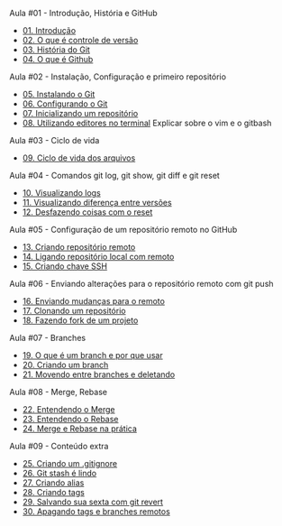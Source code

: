 Aula #01 - Introdução, História e GitHub

  - [01. Introdução](https://www.youtube.com/watch?v=IBClN6VpJDw)
  - [02. O que é controle de versão](https://www.youtube.com/watch?v=8YsQ8AeKGvk)
  - [03. História do Git](https://www.youtube.com/watch?v=xwKW079x7BQ)
  - [04. O que é Github](https://www.youtube.com/watch?v=V0qpi-PBrP4)

Aula #02 - Instalação, Configuração e primeiro repositório

  - [05. Instalando o Git](https://www.youtube.com/watch?v=4IbSXeIFVE4)
  - [06. Configurando o Git](https://www.youtube.com/watch?v=QF0Cdd8ApRk)
  - [07. Inicializando um repositório](https://www.youtube.com/watch?v=MXFo9n-HXYA)
  - [08. Utilizando editores no terminal](https://www.youtube.com/watch?v=yYmVfYgPd44)
        Explicar sobre o vim e o gitbash

Aula #03 - Ciclo de vida

  - [09. Ciclo de vida dos arquivos](https://www.youtube.com/watch?v=MOuN_cYcsJ4)

Aula #04 - Comandos git log, git show, git diff e git reset

  - [10. Visualizando logs](https://www.youtube.com/watch?v=VduHyuwVna8)
  - [11. Visualizando diferença entre versões](https://www.youtube.com/watch?v=MkhAgAPz3aE)
  - [12. Desfazendo coisas com o reset](https://www.youtube.com/watch?v=FUOjLcYSj2s)

Aula #05 - Configuração de um repositório remoto no GitHub

  - [13. Criando repositório remoto](https://www.youtube.com/watch?v=NQQ0Eh9E_10)
  - [14. Ligando repositório local com remoto](https://www.youtube.com/watch?v=g2uviTb8ZpE)
  - [15. Criando chave SSH](https://www.youtube.com/watch?v=7YVQLZp1jb0)

Aula #06 - Enviando alterações para o repositório remoto com git push

  - [16. Enviando mudanças para o remoto](https://www.youtube.com/watch?v=3dvMo-rXTHE)
  - [17. Clonando um repositório](https://www.youtube.com/watch?v=WEPB5pDSEIg)
  - [18. Fazendo fork de um projeto](https://www.youtube.com/watch?v=q-QTbNu8Ybc)

Aula #07 - Branches

  - [19. O que é um branch e por que usar](https://www.youtube.com/watch?v=gptt0KjFPR4)
  - [20. Criando um branch](https://www.youtube.com/watch?v=naNaoSIWsDA)
  - [21. Movendo entre branches e deletando](https://www.youtube.com/watch?v=yE5lon2tXWw)

Aula #08 - Merge, Rebase

  - [22. Entendendo o Merge](https://www.youtube.com/watch?v=R_kxAnuyQss)
  - [23. Entendendo o Rebase](https://www.youtube.com/watch?v=lXnRC_W2PBk)
  - [24. Merge e Rebase na prática](https://www.youtube.com/watch?v=lmbwADzYJew)

Aula #09 - Conteúdo extra

  - [25. Criando um .gitignore](https://www.youtube.com/watch?v=UR9X2VBECE4)
  - [26. Git stash é lindo](https://www.youtube.com/watch?v=EOXn9y-7cII)
  - [27. Criando alias](https://www.youtube.com/watch?v=yzf5beXBwxY)
  - [28. Criando tags](https://www.youtube.com/watch?v=ksdeoFuNMrQ)
  - [29. Salvando sua sexta com git revert](https://www.youtube.com/watch?v=1xuhaRtnlvE)
  - [30. Apagando tags e branches remotos](https://www.youtube.com/watch?v=bBc0nkVfxvA)
